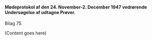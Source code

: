 #### Mødeprotokol af den 24. November-2. December 1947 vedrørende Undersøgelse af udtagne Prøver.

Bilag 75.

(Content goes here)
